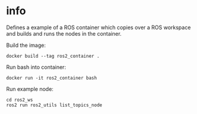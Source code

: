 # info

Defines a example of a ROS container which copies over a ROS workspace and builds and runs the nodes in the container. 

Build the image: 

```
docker build --tag ros2_container .
```

Run bash into container: 

```
docker run -it ros2_container bash 
```

Run example node:

```
cd ros2_ws
ros2 run ros2_utils list_topics_node
```

